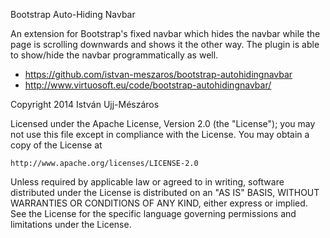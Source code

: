 Bootstrap Auto-Hiding Navbar

An extension for Bootstrap's fixed navbar which hides the navbar while the page is scrolling downwards and shows it the other way. The plugin is able to show/hide the navbar programmatically as well.

- https://github.com/istvan-meszaros/bootstrap-autohidingnavbar
- http://www.virtuosoft.eu/code/bootstrap-autohidingnavbar/

Copyright 2014 István Ujj-Mészáros

Licensed under the Apache License, Version 2.0 (the "License");
you may not use this file except in compliance with the License.
You may obtain a copy of the License at

    http://www.apache.org/licenses/LICENSE-2.0

Unless required by applicable law or agreed to in writing, software
distributed under the License is distributed on an "AS IS" BASIS,
WITHOUT WARRANTIES OR CONDITIONS OF ANY KIND, either express or implied.
See the License for the specific language governing permissions and
limitations under the License.
